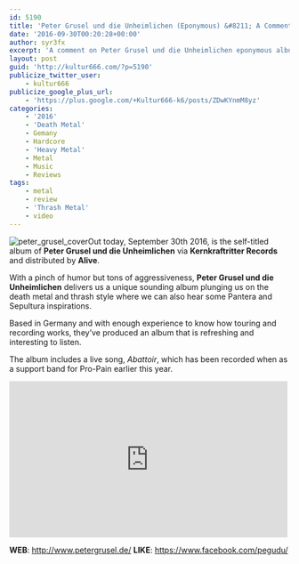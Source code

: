 ```yaml
---
id: 5190
title: 'Peter Grusel und die Unheimlichen (Eponymous) &#8211; A Comment'
date: '2016-09-30T00:20:28+00:00'
author: syr3fx
excerpt: 'A comment on Peter Grusel und die Unheimlichen eponymous album (2016).'
layout: post
guid: 'http://kultur666.com/?p=5190'
publicize_twitter_user:
    - kultur666
publicize_google_plus_url:
    - 'https://plus.google.com/+Kultur666-k6/posts/ZDwKYnmM8yz'
categories:
    - '2016'
    - 'Death Metal'
    - Gemany
    - Hardcore
    - 'Heavy Metal'
    - Metal
    - Music
    - Reviews
tags:
    - metal
    - review
    - 'Thrash Metal'
    - video
---
```


![peter_grusel_cover](http://localhost:8080/wp-content/uploads/2016/09/peter_grusel_cover.jpg)Out today, September 30th 2016, is the self-titled album of **Peter Grusel und die Unheimlichen** via **Kernkraftritter Records** and distributed by **Alive**.

With a pinch of humor but tons of aggressiveness, **Peter Grusel und die Unheimlichen** delivers us a unique sounding album plunging us on the death metal and thrash style where we can also hear some Pantera and Sepultura inspirations.

Based in Germany and with enough experience to know how touring and recording works, they’ve produced an album that is refreshing and interesting to listen.

The album includes a live song, *Abattoir*, which has been recorded when as a support band for Pro-Pain earlier this year.

<iframe allow="accelerometer; autoplay; clipboard-write; encrypted-media; gyroscope; picture-in-picture; web-share" allowfullscreen="" frameborder="0" height="281" loading="lazy" src="https://www.youtube.com/embed/ntl_Sk8XmmQ?feature=oembed" title="Peter Grusel und die unheimlichen live in Braunschweig 31.10.15 in Braunschweig im B58" width="500"></iframe>

**WEB**: <http://www.petergrusel.de/>
**LIKE**: <https://www.facebook.com/pegudu/>